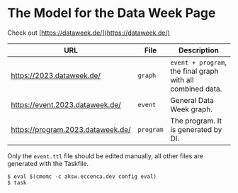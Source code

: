 # The Model for the Data Week Page

Check out [https://dataweek.de/](https://dataweek.de/)

| URL     | File | Description |
|---------|---------------|-------------|
| https://2023.dataweek.de/ | `graph` | `event + program`, the final graph with all combined data. |
| https://event.2023.dataweek.de/ | `event` | General Data Week graph. |
| https://program.2023.dataweek.de/ | `program` | The program. It is generated by DI. |

Only the `event.ttl` file should be edited manually, all other files are generated with the Taskfile.

```
$ eval $(cmemc -c aksw.eccenca.dev config eval)
$ task
```
